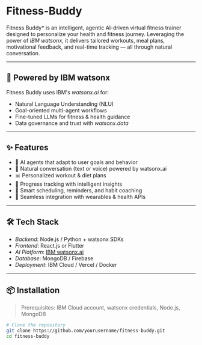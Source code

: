 # Fitness-Buddy
Fitness Buddy* is an intelligent, agentic AI-driven virtual fitness trainer designed to personalize your health and fitness journey. Leveraging the power of *IBM watsonx*, it delivers tailored workouts, meal plans, motivational feedback, and real-time tracking — all through natural conversation.

---

## 🚀 Powered by IBM watsonx

Fitness Buddy uses IBM's *watsonx.ai* for:
- Natural Language Understanding (NLU)
- Goal-oriented multi-agent workflows
- Fine-tuned LLMs for fitness & health guidance
- Data governance and trust with *watsonx.data*

---

## ✨ Features

- 🧠 AI agents that adapt to user goals and behavior
- 💬 Natural conversation (text or voice) powered by watsonx.ai
- 📊 Personalized workout & diet plans
- 🔁 Progress tracking with intelligent insights
- 🔔 Smart scheduling, reminders, and habit coaching
- 📱 Seamless integration with wearables & health APIs

---

## 🛠 Tech Stack

- *Backend*: Node.js / Python + watsonx SDKs
- *Frontend*: React.js or Flutter
- *AI Platform*: [IBM watsonx.ai](https://www.ibm.com/products/watsonx-ai)
- *Database*: MongoDB / Firebase
- *Deployment*: IBM Cloud / Vercel / Docker

---

## 📦 Installation

> Prerequisites: IBM Cloud account, watsonx credentials, Node.js, MongoDB

```bash
# Clone the repository
git clone https://github.com/yourusername/fitness-buddy.git
cd fitness-buddy
